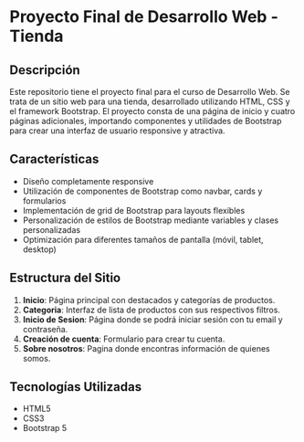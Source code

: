 # Proyecto Final de Desarrollo Web - Tienda

## Descripción

Este repositorio tiene el proyecto final para el curso de Desarrollo Web. Se trata de un sitio web para una tienda, desarrollado utilizando HTML, CSS y el framework Bootstrap. El proyecto consta de una página de inicio y cuatro páginas adicionales, importando componentes y utilidades de Bootstrap para crear una interfaz de usuario responsive y atractiva.

## Características

- Diseño completamente responsive
- Utilización de componentes de Bootstrap como navbar, cards y formularios
- Implementación de grid de Bootstrap para layouts flexibles
- Personalización de estilos de Bootstrap mediante variables y clases personalizadas
- Optimización para diferentes tamaños de pantalla (móvil, tablet, desktop)

## Estructura del Sitio

1. **Inicio**: Página principal con destacados y categorías de productos.
2. **Categoria**: Interfaz de lista de productos con sus respectivos filtros.
3. **Inicio de Sesion**: Página donde se podrá iniciar sesión con tu email y contraseña.
4. **Creación de cuenta**: Formulario para crear tu cuenta.
5. **Sobre nosotros**: Pagina donde encontras información de quienes somos.

## Tecnologías Utilizadas

- HTML5
- CSS3
- Bootstrap 5
